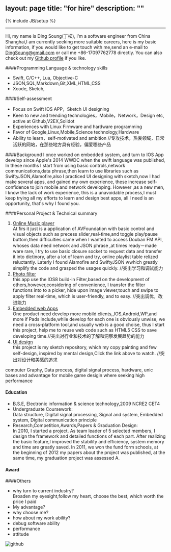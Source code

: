 layout: page
title: "for hire"
description: ""
---
{% include JB/setup %}

---

Hi, my name is Ding Soung(丁松), I‘m a software engineer from China Shanghai,I am currently seeking more suitable careers, here is my basic information, if you would like to get touch with me,send an e-mail to [DingSoung@gmail.com](mailto://DingSoung@gmail.com) or call me +86-17097762778 directly. You can also check out my [Github profile](https://github.com/DingSoung) if you like.

####Programming Language & technology skills

* Swift, C/C++, Lua, Objective-C
* JSON,SQL,Markdown,Git,XML,HTML,CSS
* Xcode, Sketch,

####Self-assessment
* Focus on Swift IOS APP，Sketch UI designing
* Keen to new and trending technologies，Mobile，Network，Design etc, active at Github,V2EX,Solidot
* Experiences with Linux Firmware and hardware programming
* Favor of Google,Linux,Mobile,Science technology,Hardware
* Ability to learn，self-motivated and ambition
//专攻技术，热衷领域，日常活跃的网站，在那些地方具有经验，偏爱哪些产品


####Background
I once worked on embedded system, and turn to IOS App develop since Apple's 2014 WWDC when the swift language was published, In these months I start from using basic controls,network communications,data phrase,then learn to use libraries such as SwiftyJSON,Alamofire,also I practiced UI designing with sketch,now I had make several apps, and gained  my own experience, these increase self-confidence to join mobile and network developing. However ,as a new men, I know the lack of work experience, this is a unavoidable process,I must keep trying all my efforts to learn and design best apps, all I need is an opportunity, that's why I found you.

####Personal Project & Technical summary

1. [Online Music player](https://github.com/DingSoung/music)  
At firs it just is a application of AVFoundation with basic control and visual objects such as precess slider,real-time,and toggle play/pause buttom,then difficulties came when I wanted to access Douban FM API, whoses data need network and JSON phrase ,at times ready－made ware rare, I try to use basic closure socket to request data and transfer it into dictinory, after a lot of learn and try, online playlist table relized reluctantly. Laterly I found Alamofire and SwiftyJSON wwhich greatly simplify the code and grasped the usages quickly.   //突出学习和调试能力
2. [Photo filter](https://github.com/DingSoung/photo)  
this app use the IOS8 build-in Filter,based on the development of others,however,considering of convenience, I transfer the filter functions into to a picker, hide upon image viewer,touch and swipe to apply filter real-time, which is user-friendly, and to easy. //突出调优，改进能力
3. [Embedded web Apps](https://github.com/DingSoung/webApp)  
One product need develop more mobild clients,,IOS,Android,WP,and more if Pads include,while develop for each one is obviously unwise, we need a cross-platform tool,and usually web is a good choise, thus I start this project, help me to reuse web code such as HTML5 CSS to save developing time.//突出对行业和技术的了解和洞察发展趋势的能力
4. [UI design](https://github.com/DingSoung/design)  
this project is my sketch repository, which my copy painting and few self-design, inspired by mental design,Click the link above to watch.  //突出对设计和美感的追求

computer Graphy, Data process, digital signal process, hardware,  unic bases and advantage  for mobile game desigin where seeking high performance

#### Education
* B.S.E, Electronic information & science technology,2009 NCRE2 CET4 
* Undergraduate Coursework:  
Data structure, Digital signal processing, Signal and system, Embedded system, Digital communication principle
* Research,Competition,Awards,Papers & Graduation Design:  
In 2010, I started a project. As team leader of 5 selected members, I design the framework and detailed functions of each part. After realizing the basic feature,I improved the stability and efficiency, system memory and time are greatly saved. In 2011, we won the fund form schools, at the beginning of 2012 my papers about the project was published, at the same time, my graduation project was assessed A.

#### Award

####Others
* why turn to current industry?  
Broaden my eyesight,follow my heart, choose the best, which worth the price I paid
* My advantage?  
* why choose me?
* how about my work ability?
* debug software ability
* performance
* attitude

![github](https://raw.githubusercontent.com/DingSoung/dingsoung.github.com/master/_posts/attach/githubUrl.png)
